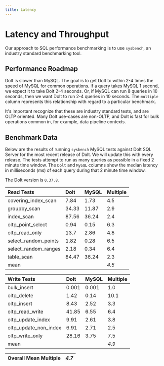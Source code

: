```yaml
---
title: Latency
---
```


# Latency and Throughput

Our approach to SQL performance benchmarking is to use `sysbench`, an
industry standard benchmarking tool.

## Performance Roadmap

Dolt is slower than MySQL. The goal is to get Dolt to within 2-4 times
the speed of MySQL for common operations. If a query takes MySQL 1
second, we expect it to take Dolt 2-4 seconds. Or, if MySQL can run 8
queries in 10 seconds, then we want Dolt to run 2-4 queries in 10
seconds. The `multiple` column represents this relationship with
regard to a particular benchmark.

It's important recognize that these are industry standard tests, and
are OLTP oriented. Many Dolt use-cases are non-OLTP, and Dolt is fast
for bulk operations common in, for example, data pipeline contexts.

## Benchmark Data

Below are the results of running `sysbench` MySQL tests against Dolt
SQL Server for the most recent release of Dolt. We will update this
with every release. The tests attempt to run as many queries as
possible in a fixed 2 minute time window. The `Dolt` and `MySQL`
columns show the median latency in milliseconds (ms) of each query 
during that 2 minute time window.

The Dolt version is `0.37.8`.

| Read Tests | Dolt | MySQL | Multiple |
| :--- | :--- | :--- | :--- |
| covering\_index\_scan | 7.84 | 1.73 | 4.5 |
| groupby\_scan | 34.33 | 11.87 | 2.9 |
| index\_scan | 87.56 | 36.24 | 2.4 |
| oltp\_point\_select | 0.94 | 0.15 | 6.3 |
| oltp\_read\_only | 13.7 | 2.86 | 4.8 |
| select\_random\_points | 1.82 | 0.28 | 6.5 |
| select\_random\_ranges | 2.18 | 0.34 | 6.4 |
| table\_scan | 84.47 | 36.24 | 2.3 |
| mean |  |  | _4.5_ |

| Write Tests | Dolt | MySQL | Multiple |
| :--- | :--- | :--- | :--- |
| bulk\_insert | 0.001 | 0.001 | 1.0 |
| oltp\_delete | 1.42 | 0.14 | 10.1 |
| oltp\_insert | 8.43 | 2.52 | 3.3 |
| oltp\_read\_write | 41.85 | 6.55 | 6.4 |
| oltp\_update\_index | 9.91 | 2.61 | 3.8 |
| oltp\_update\_non\_index | 6.91 | 2.71 | 2.5 |
| oltp\_write\_only | 28.16 | 3.75 | 7.5 |
| mean |  |  | _4.9_ |

| Overall Mean Multiple | _4.7_ |
| :--- | :--- |
<br/>
